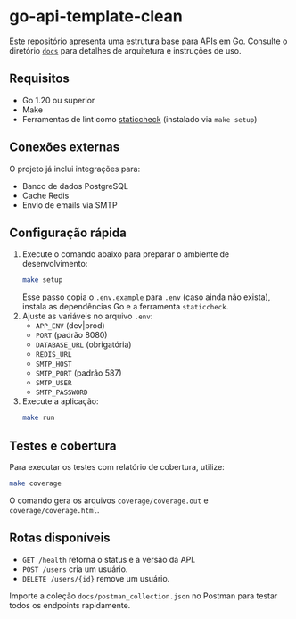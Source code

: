 # go-api-template-clean

Este repositório apresenta uma estrutura base para APIs em Go.
Consulte o diretório [`docs`](docs/README.md) para detalhes de arquitetura e instruções de uso.

## Requisitos

- Go 1.20 ou superior
- Make
- Ferramentas de lint como [staticcheck](https://staticcheck.io) (instalado via `make setup`)

## Conexões externas

O projeto já inclui integrações para:

- Banco de dados PostgreSQL
- Cache Redis
- Envio de emails via SMTP

## Configuração rápida

1. Execute o comando abaixo para preparar o ambiente de desenvolvimento:
   ```bash
   make setup
   ```
   Esse passo copia o `.env.example` para `.env` (caso ainda não exista), instala as dependências Go e a ferramenta `staticcheck`.
2. Ajuste as variáveis no arquivo `.env`:
   - `APP_ENV` (dev|prod)
   - `PORT` (padrão 8080)
   - `DATABASE_URL` (obrigatória)
   - `REDIS_URL`
   - `SMTP_HOST`
   - `SMTP_PORT` (padrão 587)
   - `SMTP_USER`
   - `SMTP_PASSWORD`
3. Execute a aplicação:
   ```bash
   make run
   ```

## Testes e cobertura

Para executar os testes com relatório de cobertura, utilize:

```bash
make coverage
```
O comando gera os arquivos `coverage/coverage.out` e `coverage/coverage.html`.

## Rotas disponíveis

- `GET /health` retorna o status e a versão da API.
- `POST /users` cria um usuário.
- `DELETE /users/{id}` remove um usuário.

Importe a coleção `docs/postman_collection.json` no Postman para testar todos os endpoints rapidamente.
